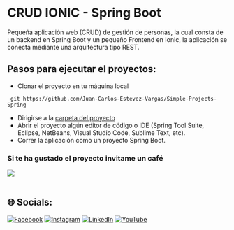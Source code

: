 # CRUD IONIC - Spring Boot

Pequeña aplicación web (CRUD) de gestión de personas, la cual consta de un backend en Spring Boot y un pequeño Frontend en Ionic, la aplicación se conecta mediante una arquitectura tipo REST.

## Pasos para ejecutar el proyectos:

- Clonar el proyecto en tu máquina local

```batch
 git https://github.com/Juan-Carlos-Estevez-Vargas/Simple-Projects-Spring
```
- Dirigirse a la [carpeta del proyecto](https://github.com/Juan-Carlos-Estevez-Vargas/Simple-Projects-Spring/tree/master/crud-spring-ionic)
- Abrir el proyecto algún editor de código o IDE (Spring Tool Suite, Eclipse, NetBeans, Visual Studio Code, Sublime Text, etc).
- Correr la aplicación como un proyecto Spring Boot.

### Si te ha gustado el proyecto invitame un café
<div align="left">
  <a href="https://paypal.me/JEstevezVargas" target="_blank" style="display: inline-block;">
    <img
      src="https://img.shields.io/badge/Donate-Buy%20Me%20A%20Coffee-orange.svg?style=flat-square&logo=buymeacoffee" 
      align="center"
     />
  </a>
</div>
<br />

## 🌐 Socials:
[![Facebook](https://img.shields.io/badge/Facebook-%231877F2.svg?logo=Facebook&logoColor=white)](https://facebook.com/juancarlos.estevezvargas.98) [![Instagram](https://img.shields.io/badge/Instagram-%23E4405F.svg?logo=Instagram&logoColor=white)](https://instagram.com/juankestevez) [![LinkedIn](https://img.shields.io/badge/LinkedIn-%230077B5.svg?logo=linkedin&logoColor=white)](https://linkedin.com/in/juan-carlos-estevez-vargas) [![YouTube](https://img.shields.io/badge/YouTube-%23FF0000.svg?logo=YouTube&logoColor=white)](https://youtube.com/@JuanCarlosEstevezVargas)
